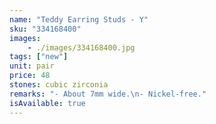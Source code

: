 ```yaml
---
name: "Teddy Earring Studs - Y"
sku: "334168400"
images:
    - ./images/334168400.jpg
tags: ["new"]
unit: pair
price: 48
stones: cubic zirconia
remarks: "- About 7mm wide.\n- Nickel-free."
isAvailable: true
---
```

